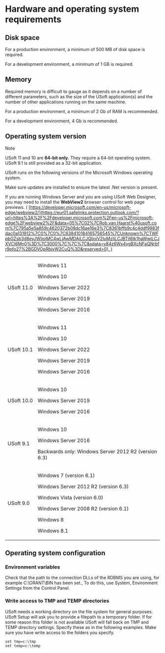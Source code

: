 # Hardware and operating system requirements

## Disk space

For a production environment, a minimum of 500 MB of disk space is required.

For a development environment, a minimum of 1 GB is required.

## Memory

Required memory is difficult to gauge as it depends on a number of different parameters, such as the size of the USoft application(s) and the number of other applications running on the same machine.

For a production environment, a minimum of 2 Gb of RAM is recommended.

For a development environment, 4 Gb is recommended.

## Operating system version

> [!NOTE]
> USoft 11 and 10 are **64-bit only.** They require a 64-bit operating system. USoft 9.1 is still provided as a 32-bit application.

USoft runs on the following versions of the Microsoft Windows operating system.

Make sure updates are installed to ensure the latest .Net version is present.

If you are running Windows Server and you are using USoft Web Designer, you may need to install the **WebView2** browser control for web page previews. ( [https://developer.microsoft.com/en-us/microsoft-edge/webview2/](https://eur01.safelinks.protection.outlook.com/?url=https%3A%2F%2Fdeveloper.microsoft.com%2Fen-us%2Fmicrosoft-edge%2Fwebview2%2F&data=05%7C02%7CRob.van.Haarst%40usoft.com%7C795a5e5a859c4620372b08dc16ae16e3%7C8361bffb9c4c4ddf9983fdac0a131912%7C0%7C0%7C638410184165756545%7CUnknown%7CTWFpbGZsb3d8eyJWIjoiMC4wLjAwMDAiLCJQIjoiV2luMzIiLCJBTiI6Ik1haWwiLCJXVCI6Mn0%3D%7C3000%7C%7C%7C&sdata=y84z6Wx4vgBXcNFaQNrbfr9pfo27%2BGDVOpRbjvW2CuQ%3D&reserved=0). )

|        |        |
|--------|--------|
|USoft 11.0|<p>Windows 11</p><p>Windows 10</p><p>Windows Server 2022</p><p>Windows Server 2019</p><p>Windows Server 2016</p>|
|USoft 10.1|<p>Windows 11</p><p>Windows 10</p><p>Windows Server 2022</p><p>Windows Server 2019</p><p>Windows Server 2016</p>|
|USoft 10.0|<p>Windows 10</p><p>Windows Server 2019</p><p>Windows Server 2016</p>|
|USoft 9.1|<p>Windows 10</p><p>Windows Server 2016</p><p>Backwards only: Windows Server 2012 R2 (version 6.3)</p>|
|USoft 9.0|<p>Windows 7 (version 6.1)</p><p>Windows Server 2012 R2 (version 6.3)</p><p>Windows Vista (version 6.0)</p><p>Windows Server 2008 R2 (version 6.1)</p><p>Windows 8</p><p>Windows 8.1</p>|



## Operating system configuration

### Environment variables

Check that the path to the connection DLLs of the RDBMS you are using, for example C:\\ORANT\\BIN has been set., To do this, use System, Environment Settings from the Control Panel.

### Write access to TMP and TEMP directories

USoft needs a working directory on the file system for general purposes. USoft Setup will ask you to provide a filepath to a temporary folder. If for some reason this folder is not available USoft will fall back on TMP and TEMP directory settings. Specify these as in the following examples. Make sure you have write access to the folders you specify.

```
set tmp=c:\tmp
set temp=c:\temp
```

 

 